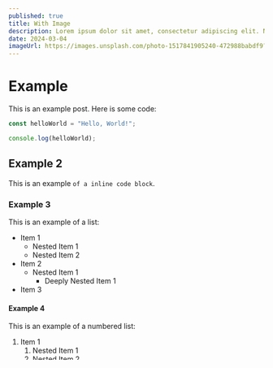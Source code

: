 ```yaml
---
published: true
title: With Image
description: Lorem ipsum dolor sit amet, consectetur adipiscing elit. Nulla blandit aliquam finibus. Sed venenatis placerat eros, eget pulvinar lacus elementum ut. In hac habitasse platea dictumst. Etiam sed erat quis odio vehicula consequat. Phasellus magna magna, dignissim at felis eu, pulvinar venenatis turpis. Sed molestie consectetur magna, eget aliquam erat fermentum at. Nam bibendum enim in quam consequat, ut ultricies orci pellentesque. Curabitur viverra, est efficitur cursus cursus, ante magna eleifend sapien, eget pellentesque eros erat sit amet ante. Integer volutpat hendrerit imperdiet. Nulla facilisi. Quisque laoreet sem dolor, sed porttitor turpis pulvinar quis.
date: 2024-03-04
imageUrl: https://images.unsplash.com/photo-1517841905240-472988babdf9?ixlib=rb-1.2.1&ixid=eyJhcHBfaWQiOjEyMDd9&auto=format&fit=facearea&facepad=2&w=256&h=256&q=80
---
```


# Example

This is an example post.
Here is some code:

```js
const helloWorld = "Hello, World!";

console.log(helloWorld);
```

## Example 2

This is an example `of a inline code block`.

### Example 3

This is an example of a list:

- Item 1
  - Nested Item 1
  - Nested Item 2
- Item 2
  - Nested Item 1
    - Deeply Nested Item 1
- Item 3

#### Example 4

This is an example of a numbered list:

1. Item 1
   1. Nested Item 1
   2. Nested Item 2
2. Item 2
   1. Nested Item 1
      1. Deeply Nested Item 1
3. Item 3

##### Example 5

This is an example of a table:

| Header 1 | Header 2 | Header 3 |
| -------- | -------- | -------- |
| Row 1    | Row 1    | Row 1    |
| Row 2    | Row 2    | Row 2    |
| Row 3    | Row 3    | Row 3    |

###### Example 6

This is an example of a blockquote:

> This is a blockquote.
